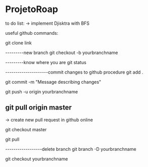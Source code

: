 # ProjetoRoap

to do list:
-> implement Djisktra with BFS


useful github commands:

git clone link

---------new branch 
git checkout -b yourbranchname

---------know where you are
git status 

---------------------commit changes to github procedure 
git add . 

git commit -m "Message describing changes"

git push -u origin yourbranchname

git pull origin master
----------------------

-> create new pull request in github online

git checkout master 

git pull 

------------------delete branch 
git branch -D yourbranchname 


git checkout yourbranchname
